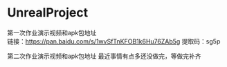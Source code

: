 # UnrealProject

第一次作业演示视频和apk包地址   
链接：https://pan.baidu.com/s/1wvSfTnKFOB1k6Hu76ZAb5g 
提取码：sg5p 

第二次作业演示视频和apk包地址
最近事情有点多还没做完，等做完补齐

